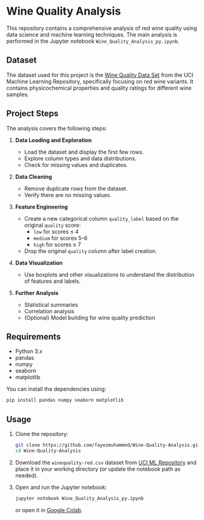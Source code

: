 # Wine Quality Analysis

This repository contains a comprehensive analysis of red wine quality using data science and machine learning techniques. The main analysis is performed in the Jupyter notebook `Wine_Quality_Analysis_py.ipynb`.

## Dataset

The dataset used for this project is the [Wine Quality Data Set](https://archive.ics.uci.edu/ml/datasets/wine+quality) from the UCI Machine Learning Repository, specifically focusing on red wine variants. It contains physicochemical properties and quality ratings for different wine samples.

## Project Steps

The analysis covers the following steps:

1. **Data Loading and Exploration**
    - Load the dataset and display the first few rows.
    - Explore column types and data distributions.
    - Check for missing values and duplicates.

2. **Data Cleaning**
    - Remove duplicate rows from the dataset.
    - Verify there are no missing values.

3. **Feature Engineering**
    - Create a new categorical column `quality_label` based on the original `quality` score:
        - `low` for scores ≤ 4
        - `medium` for scores 5–6
        - `high` for scores ≥ 7
    - Drop the original `quality` column after label creation.

4. **Data Visualization**
    - Use boxplots and other visualizations to understand the distribution of features and labels.

5. **Further Analysis**
    - Statistical summaries
    - Correlation analysis
    - (Optional) Model building for wine quality prediction

## Requirements

- Python 3.x
- pandas
- numpy
- seaborn
- matplotlib

You can install the dependencies using:

```bash
pip install pandas numpy seaborn matplotlib
```

## Usage

1. Clone the repository:

    ```bash
    git clone https://github.com/fayezmuhammed/Wine-Quality-Analysis.git
    cd Wine-Quality-Analysis
    ```

2. Download the `winequality-red.csv` dataset from [UCI ML Repository](https://archive.ics.uci.edu/ml/machine-learning-databases/wine-quality/) and place it in your working directory (or update the notebook path as needed).

3. Open and run the Jupyter notebook:

    ```bash
    jupyter notebook Wine_Quality_Analysis_py.ipynb
    ```

   or open it in [Google Colab](https://colab.research.google.com/github/fayezmuhammed/Wine-Quality-Analysis/blob/main/Wine_Quality_Analysis_py.ipynb).
